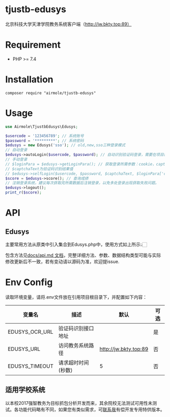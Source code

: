 # tjustb-edusys

北京科技大学天津学院教务系统客户端（http://jw.bkty.top:89）

# Requirement

- PHP >= 7.4

# Installation

```shell
composer require "airmole/tjustb-edusys"
```

# Usage

```php
use Airmole\TjustbEdusys\Edusys;

$usercode = '123456789'; // 系统账号
$password = '*********'; // 系统密码
$edusys = new Edusys('sso'); // old,new,sso三种登录模式
// 自动登录
$edusys->autoLogin($usercode, $password); // 自动识别验证码登录，需要在项目根目录下.env文件配置EDUSYS_OCR_URL
// 手动登录
// $loginPara = $edusys->getLoginPara(); // 获取登录所需参数：cookie，captcha
// $captchaText为验证码识别结果值
// $edusys->selfLogin($usercode, $password, $captchaText, $loginPara['cookie']); 
$score = $edusys->score(); // 查询成绩
// 注销登录系统，建议每次获取完所需数据后注销登录，以免多处登录出现获取失败问题。
$edusys->logout();
print_r($score);
```

# API

## Edusys

主要常用方法从原类中引入集合到Edusys.php中，使用方式如上所示👆🏻

包含方法见[docs/api.md 文档](docs/api.md)，完整详细方法、参数、数据结构类型可能与实际修改更新后不一致，若有变动请以源码为准，欢迎提issue.

# Env Config

读取环境变量，请将.env文件放在引用项目根目录下，并配置如下内容：

|  变量名 | 描述         | 默认                    | 可选 |
| --- |------------|-----------------------|----|
| EDUSYS_OCR_URL | 验证码识别接口地址  |                       | 是  |
| EDUSYS_URL | 访问教务系统路径   | http://jw.bkty.top:89 | 否  |
 | EDUSYS_TIMEOUT | 请求超时时间(秒数) | 5                     | 否  |

## 适用学校系统

以本校2017强智教务为目标抓包分析开发而来，其余院校无法测试可用性未测试。各功能代码略有不同，如果您有类似需求，可[联系我](mailto:admin@airmole.cn)有偿开发专用特供版本。
